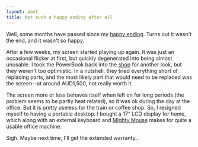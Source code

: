 ```yaml
---
layout: post
title: Not such a happy ending after all
---
```


Well, some months have passed since my [happy ending][1]. Turns out it
wasn't the end, and it wasn't so happy.

After a few weeks, my screen started playing up again. It was just an
occasional flicker at first, but quickly degenerated into being almost
unusable. I took the PowerBook back into the [shop][2] for another
look, but they weren't too optimistic. In a nutshell, they tried
everything short of replacing parts, and the most likely part that
would need to be replaced was the screen--at around AUD1,500, not
really worth it.

The screen more or less behaves itself when left on for long periods
(the problem seems to be partly heat related), so it was ok during the
day at the office. But it is pretty useless for the train or coffee
shop. So, I resigned myself to having a portable desktop. I bought a
17" LCD display for home, which along with an external keyboard and
[Mighty Mouse][3] makes for quite a usable office machine.

Sigh. Maybe next time, I'll get the extended warranty...

[1]: /~mrowe/blog/geek/mac/ends_well.html
[2]: http://www.power.com.au/
[3]: http://www.apple.com/au/mightymouse/
